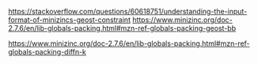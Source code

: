https://stackoverflow.com/questions/60618751/understanding-the-input-format-of-minizincs-geost-constraint
https://www.minizinc.org/doc-2.7.6/en/lib-globals-packing.html#mzn-ref-globals-packing-geost-bb

https://www.minizinc.org/doc-2.7.6/en/lib-globals-packing.html#mzn-ref-globals-packing-diffn-k